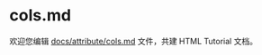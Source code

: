 cols.md
===

欢迎您编辑 <a target="__blank" href="https://github.com/jaywcjlove/html-tutorial/blob/master/docs/attribute/cols.md">docs/attribute/cols.md</a> 文件，共建 HTML Tutorial 文档。